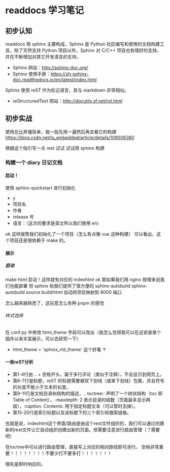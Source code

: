 # readdocs 学习笔记

## 初步认知

readdocs 用 sphinx 主要构成，Sphinx 是 Python 社区编写和使用的文档构建工具，除了天然支持 Python 项目以外，Sphinx 对 C/C++ 项目也有很好的支持，并在不断增加对其它开发语言的支持。

- Sphinx 网站：http://sphinx-doc.org/
- Sphinx 使用手册：https://zh-sphinx-doc.readthedocs.io/en/latest/index.html

Sphinx 使用 reST 作为标记语言，其与 markdown 非常相似。

- reStructuredText 网站：http://docutils.sf.net/rst.html

## 初步实战

使用总比弄懂简单，我一般先用一遍然后再去看它的构建
https://blog.csdn.net/lu_embedded/article/details/109006380

根据这个指引写一点 rest 试试
试试用 sphinx 构建

### 构建一个 diary 日记文档

#### 启动！

使用 sphinx-quickstart 进行初始化

- y
- 项目名
- 作者
- release 号
- 语言：（这次的要求是英文所以我们使用 en）

ok 这样就帮我们初始化了一个项目（怎么有点像 vue 这种构建）
可以看出，这个项目还是很依赖于 make 的。

#### 展示

##### 启动

make html 启动！这样就有对应的 indexhtml
ok 那如果我们用 nginx 按理来说我们也能部署
但 sphinx 给我们提供了很方便的 sphinx-autobuild
sphinx-autobuild source build/html 自动将项目映射到 8000 端口

怎么越来越熟悉了，这玩意怎么有种 pnpm 的感觉

###### 样式选择

在 conf.py 中修改
html_theme 字段可以改出（我怎么觉得我可以在这安装某个插件以来丰富展示，可以去研究一下）

- html_theme = 'sphinx_rtd_theme'
  这个好看 ↑

#### 一些reST分析

- 第1-4行由 .. + 空格开头，属于多行评论（类似于注释），不会显示到网页上。
- 第6-7行是标题，reST 的标题需要被双下划线（或单下划线）包裹，并且符号的长度不能小于文本的长度。
- 第9-11行是文档目录树结构的描述，.. toctree:: 声明了一个树状结构（toc 即 Table of Content），-maxdepth: 2 表示目录的级数（页面最多显示两级），:caption: Contents: 用于指定标题文本（可以暂时去掉）。
- 第15-20行是索引标题以及该标题下的三个索引和搜索链接。

也就是说，indexhtml这个界面/路由是由这个rest文件组织的，我们可以通过创建新的rest文件让它自动组织创建出新的页面。但需要注意进行路由管理（？需要吧）

在toctree中可以进行路由管理，直接写上对应的相对路径即可进行。
空格非常重要！！！！！！！！不要少打不要多打！！！！！！！

哦吼是即时响应的。